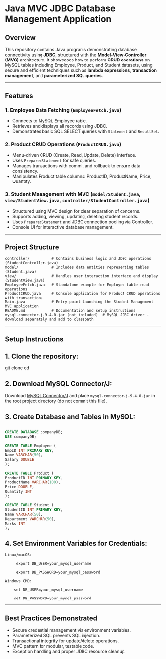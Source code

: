 # Java MVC JDBC Database Management Application

## Overview

This repository contains Java programs demonstrating database connectivity using **JDBC**, structured with the **Model-View-Controller (MVC)** architecture. It showcases how to perform **CRUD operations** on MySQL tables including Employee, Product, and Student datasets, using secure and efficient techniques such as **lambda expressions**, **transaction management**, and **parameterized SQL queries**.

---

## Features

### 1. Employee Data Fetching (`EmployeeFetch.java`)
- Connects to MySQL Employee table.
- Retrieves and displays all records using JDBC.
- Demonstrates basic SQL SELECT queries with `Statement` and `ResultSet`.

### 2. Product CRUD Operations (`ProductCRUD.java`)
- Menu-driven CRUD (Create, Read, Update, Delete) interface.
- Uses `PreparedStatement` for safe queries.
- Manages transactions with commit and rollback to ensure data consistency.
- Manipulates Product table columns: ProductID, ProductName, Price, Quantity.

### 3. Student Management with MVC (`model/Student.java`, `view/StudentView.java`, `controller/StudentController.java`)
- Structured using MVC design for clear separation of concerns.
- Supports adding, viewing, updating, deleting student records.
- Uses `PreparedStatement` and JDBC connection pooling via Controller.
- Console UI for interactive database management.

---

## Project Structure
```text
controller/          # Contains business logic and JDBC operations (StudentController.java)
model/               # Includes data entities representing tables (Student.java)
view/                # Handles user interaction interface and display (StudentView.java)
EmployeeFetch.java   # Standalone example for Employee table read operations
ProductCRUD.java     # Console application for Product CRUD operations with transactions
Main.java            # Entry point launching the Student Management MVC application
README.md            # Documentation and setup instructions
mysql-connector-j-9.4.0.jar (not included)  # MySQL JDBC driver - download separately and add to classpath
```

---

## Setup Instructions

## 1. Clone the repository:

git clone <repository-url>
cd <project-folder>


## 2. Download MySQL Connector/J:

Download [MySQL Connector/J](https://dev.mysql.com/downloads/connector/j/) and place `mysql-connector-j-9.4.0.jar` in the root project directory (do not commit this file).

## 3. Create Database and Tables in MySQL:
```sql

CREATE DATABASE companyDB;
USE companyDB;

CREATE TABLE Employee (
EmpID INT PRIMARY KEY,
Name VARCHAR(50),
Salary DOUBLE
);

CREATE TABLE Product (
ProductID INT PRIMARY KEY,
ProductName VARCHAR(100),
Price DOUBLE,
Quantity INT
);

CREATE TABLE Student (
StudentID INT PRIMARY KEY,
Name VARCHAR(50),
Department VARCHAR(50),
Marks INT
);
```

## 4. Set Environment Variables for Credentials:
```text
Linux/macOS:

     export DB_USER=your_mysql_username

     export DB_PASSWORD=your_mysql_password

Windows CMD:

    set DB_USER=your_mysql_username

    set DB_PASSWORD=your_mysql_password
```
---


## Best Practices Demonstrated

- Secure credential management via environment variables.
- Parameterized SQL prevents SQL injection.
- Transactional integrity for update/delete operations.
- MVC pattern for modular, testable code.
- Exception handling and proper JDBC resource cleanup.
